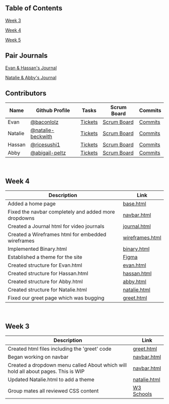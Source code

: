 ## Table of Contents
[Week 3](week3)

[Week 4](week4)

[Week 5](week5)


## Pair Journals
[Evan & Hassan's Journal](https://docs.google.com/document/d/1lY6ZoeMfg7GHjVEbM-qHiPVAQTNDXcFxE25Ix97pics/edit)

[Natalie & Abby's Journal](https://docs.google.com/document/d/15J9ONJoY1US4ot0MxrlTNP8nl32z9Zaq6pVNKlNhks8/edit)


## **Contributors**
Name | Github Profile | Tasks | Scrum Board | Commits
-- | -- | -- | -- | -- |
Evan | [@baconlolz]() | [Tickets]() | [Scrum Board]() | [Commits]()
Natalie | [@natalie-beckwith]() | [Tickets]() | [Scrum Board]() | [Commits]()
Hassan | [@ricesushi1]() | [Tickets]() | [Scrum Board]() | [Commits]()
Abby | [@abigail-peltz]() | [Tickets]() | [Scrum Board]() | [Commits]()


&nbsp;


<a name="week4"></a>

## **Week 4**
Description | Link
--          | --
Added a home page | [base.html](https://github.com/BaconLolz/flask_portfolio/blob/main/templates/layouts/base.html)
Fixed the navbar completely and added more dropdowns | [navbar.html](https://github.com/BaconLolz/flask_portfolio/blob/main/templates/layouts/navbar.html)
Created a Journal html for video journals | [journal.html](https://github.com/BaconLolz/flask_portfolio/blob/main/templates/Journals.html)
Created a Wireframes html for embedded wireframes | [wireframes.html](https://github.com/BaconLolz/flask_portfolio/blob/main/templates/Wireframes.html)
Implemented Binary.html | [binary.html](https://github.com/BaconLolz/flask_portfolio/blob/main/templates/Binary.html)
Established a theme for the site | [Figma](https://www.figma.com/file/9Juha7L30H2HM239TsT25z/Project-Design-Process)
Created structure for Evan.html | [evan.html](https://github.com/BaconLolz/flask_portfolio/blob/main/templates/Evan.html)
Created structure for Hassan.html | [hassan.html](https://github.com/BaconLolz/flask_portfolio/blob/main/templates/Hassan.html)
Created structure for Abby.html | [abby.html](https://github.com/BaconLolz/flask_portfolio/blob/main/templates/Abby.html) 
Created structure for Natalie.html | [natalie.html](https://github.com/BaconLolz/flask_portfolio/blob/main/templates/Natalie.html)
Fixed our greet page which was bugging | [greet.html](https://github.com/BaconLolz/flask_portfolio/blob/main/templates/greet.html)


&nbsp;


<a name="week3"></a>

## **Week 3**
Description | Link
--          | --
Created html files including the 'greet' code | [greet.html](https://github.com/BaconLolz/flask_portfolio/blob/main/templates/greet.html)
Began working on navbar | [navbar.html](https://github.com/BaconLolz/flask_portfolio/blob/main/templates/layouts/navbar.html)
Created a dropdown menu called About which will hold all about pages. This is WIP | [navbar.html](https://github.com/BaconLolz/flask_portfolio/blob/main/templates/layouts/navbar.html)
Updated Natalie.html to add a theme | [natalie.html](https://github.com/BaconLolz/flask_portfolio/blob/main/templates/Natalie.html)
Group mates all reviewed CSS content | [W3 Schools](https://www.w3schools.com/w3css/defaulT.asp)
